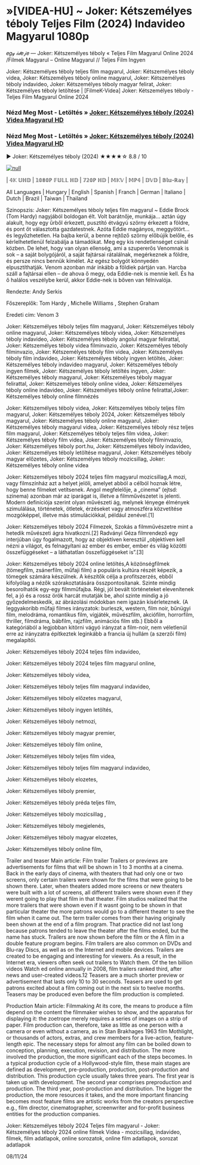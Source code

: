 # »[VIDEA-HU] ~ Joker: Kétszemélyes téboly Teljes Film (2024) Indavideo Magyarul 1080p



𝑒𝑔𝓎 𝒾𝒹𝑒𝒿𝑒 — Joker: Kétszemélyes téboly « Teljes Film Magyarul Online 2024 /Filmek Magyarul – Online Magyarul // Teljes Film Ingyen

Joker: Kétszemélyes téboly teljes film magyarul, Joker: Kétszemélyes téboly videa, Joker: Kétszemélyes téboly online magyarul, Joker: Kétszemélyes téboly indavideo, Joker: Kétszemélyes téboly magyar felirat, Joker: Kétszemélyes téboly letöltése | [FilmeK-Videa] Joker: Kétszemélyes téboly - Teljes Film Magyarul Online 2024

### Nézd Meg Most - Letöltés » [Joker: Kétszemélyes téboly (2024) Videa Magyarul HD](https://t.co/8oUk5omg2A)

### Nézd Meg Most - Letöltés » [Joker: Kétszemélyes téboly (2024) Videa Magyarul HD](https://t.co/8oUk5omg2A)
▶️ Joker: Kétszemélyes téboly (2024) ★★★★☆ 8.8 / 10

[![null](https://static.wixstatic.com/media/855a25_043b5abeb4ae4d35ac003198e7fe56ed~mv2.gif)](https://t.co/8oUk5omg2A)

| 𝟜𝕂 𝕌ℍ𝔻 | 𝟙𝟘𝟠𝟘ℙ 𝔽𝕌𝕃𝕃 ℍ𝔻 | 𝟟𝟚𝟘ℙ ℍ𝔻 | 𝕄𝕂𝕍 | 𝕄ℙ𝟜 | 𝔻𝕍𝔻 | 𝔹𝕝𝕦-ℝ𝕒𝕪 |

All Languages | Hungary | English | Spanish | Franch | German | Italiano | Dutch | Brazil | Taiwan | Thailand

Szinopszis: Joker: Kétszemélyes téboly teljes film magyarul ~ Eddie Brock (Tom Hardy) nagyjából boldogan élt. Volt barátnője, munkája… aztán úgy alakult, hogy egy űrből érkezett, pusztító étvágyú szörny érkezett a földre, és pont őt választotta gazdatestnek. Azóta Eddie magányos, meggyötört… és legyőzhetetlen. Ha bajba kerül, a benne rejtőző szörny előbújik belőle, és kérlelhetetlenül felzabálja a támadókat. Meg egy kis rendetlenséget csinál közben. De lehet, hogy van olyan ellenség, ami a szupererős Venomnak is sok – a saját bolygójáról, a saját fajtársai rátalálnak, megérkeznek a földre, és persze nincs bennük kímélet. Az egész bolygót könnyedén elpusztíthatják. Venom azonban már inkább a földiek pártján van. Harcba száll a fajtársai ellen – de ahova ő megy, oda Eddie-nek is mennie kell. És ha ő halálos veszélybe kerül, akkor Eddie-nek is bőven van félnivalója.

Rendezte: Andy Serkis

Főszereplők: Tom Hardy , Michelle Williams , Stephen Graham

Eredeti cím: Venom 3

Joker: Kétszemélyes téboly teljes film magyarul, Joker: Kétszemélyes téboly online magyarul, Joker: Kétszemélyes téboly videa, Joker: Kétszemélyes téboly indavideo, Joker: Kétszemélyes téboly angolul magyar felirattal, Joker: Kétszemélyes téboly videa filminvazio, Joker: Kétszemélyes téboly filminvazio, Joker: Kétszemélyes téboly film videa, Joker: Kétszemélyes téboly film indavideo, Joker: Kétszemélyes téboly ingyen letöltés, Joker: Kétszemélyes téboly indavideo magyarul, Joker: Kétszemélyes téboly ingyen filmek, Joker: Kétszemélyes téboly letöltés ingyen, Joker: Kétszemélyes téboly magyarul, Joker: Kétszemélyes téboly magyar felirattal, Joker: Kétszemélyes téboly online videa, Joker: Kétszemélyes téboly online indavideo, Joker: Kétszemélyes téboly online felirattal,Joker: Kétszemélyes téboly online filmnézés

Joker: Kétszemélyes téboly videa, Joker: Kétszemélyes téboly teljes film magyarul, Joker: Kétszemélyes téboly 2024, Joker: Kétszemélyes téboly magyarul, Joker: Kétszemélyes téboly online magyarul, Joker: Kétszemélyes téboly magyarul videa, Joker: Kétszemélyes téboly rész teljes film magyarul, Joker: Kétszemélyes téboly teljes film videa, Joker: Kétszemélyes téboly film videa, Joker: Kétszemélyes téboly filminvazio, Joker: Kétszemélyes téboly port.hu, Joker: Kétszemélyes téboly indavideo, Joker: Kétszemélyes téboly letöltése magyarul, Joker: Kétszemélyes téboly magyar előzetes, Joker: Kétszemélyes téboly mozicsillag, Joker: Kétszemélyes téboly online videa

Joker: Kétszemélyes téboly 2024 teljes film magyarul mozicsillag,A mozi, vagy filmszínház azt a helyet jelöli, amelyet abból a célból hoznak létre, hogy benne filmeket vetítsenek. Angol megfelelője, a „cinema” (ejtsd: szinema) azonban már az iparágat is, illetve a filmművészetet is jelenti. Modern definíciója szerint olyan művészeti ág, melynek lényege élmények szimulálása, történetek, ötletek, érzéseket vagy atmoszféra közvetítése mozgóképpel, illetve más stimulációkkal, például zenével.[1]

Joker: Kétszemélyes téboly 2024 Filmezek, Szokás a filmművészetre mint a hetedik művészeti ágra hivatkozni.[2] Radványi Géza filmrendező egy interjúban úgy fogalmazott, hogy az objektíven keresztül „objektíven kell nézni a világot, és felnagyítani az ember és ember, ember és világ közötti összefüggéseket – a láthatatlan összefüggéseket is”.[3]

Joker: Kétszemélyes téboly 2024 online letöltés,A közönségfilmek (tömegfilm, zsánerfilm, műfaji film) a populáris kultúra részét képezik, a tömegek számára készülnek. A készítők célja a profitszerzés, ebből kifolyólag a nézők szórakoztatására összpontosítanak. Szinte mindig besorolhatók egy-egy filmműfajba. Régi, jól bevált történeteket elevenítenek fel, a jó és a rossz örök harcát mutatják be, ahol szinte mindig a jó győzedelmeskedik, az ábrázolási módokban nem igazán kísérleteznek. (A leggyakoribb műfaji filmes irányzatok: burleszk, western, film noir, bűnügyi film, melodráma, romantikus film, vígjáték, művészfilm, akciófilm, horrorfilm, thriller, filmdráma, bábfilm, rajzfilm, animációs film stb.) Ebből a kategóriából a legjobban kitörni vágyó irányzat a film-noir, nem véletlenül erre az irányzatra építkeztek leginkább a francia új hullám (a szerzői film) megalapítói.

Joker: Kétszemélyes téboly 2024 teljes film indavideo,

Joker: Kétszemélyes téboly 2024 teljes film magyarul online,

Joker: Kétszemélyes téboly videa,

Joker: Kétszemélyes téboly teljes film magyarul indavideo,

Joker: Kétszemélyes téboly előzetes magyarul,

Joker: Kétszemélyes téboly ingyen letöltés,

Joker: Kétszemélyes téboly netmozi,

Joker: Kétszemélyes téboly magyar premier,

Joker: Kétszemélyes téboly film online,

Joker: Kétszemélyes téboly teljes film videa,

Joker: Kétszemélyes téboly teljes film magyarul indavideo,

Joker: Kétszemélyes téboly elozetes,

Joker: Kétszemélyes téboly premier,

Joker: Kétszemélyes téboly préda teljes film,

Joker: Kétszemélyes téboly mozicsillag ,

Joker: Kétszemélyes téboly megjelenés,

Joker: Kétszemélyes téboly magyar elozetes,

Joker: Kétszemélyes téboly online film,

Trailer and teaser Main article: Film trailer Trailers or previews are advertisements for films that will be shown in 1 to 3 months at a cinema. Back in the early days of cinema, with theaters that had only one or two screens, only certain trailers were shown for the films that were going to be shown there. Later, when theaters added more screens or new theaters were built with a lot of screens, all different trailers were shown even if they werent going to play that film in that theater. Film studios realized that the more trailers that were shown even if it wasnt going to be shown in that particular theater the more patrons would go to a different theater to see the film when it came out. The term trailer comes from their having originally been shown at the end of a film program. That practice did not last long because patrons tended to leave the theater after the films ended, but the name has stuck. Trailers are now shown before the film or the A film in a double feature program begins. Film trailers are also common on DVDs and Blu-ray Discs, as well as on the Internet and mobile devices. Trailers are created to be engaging and interesting for viewers. As a result, in the Internet era, viewers often seek out trailers to Watch them. Of the ten billion videos Watch ed online annually in 2008, film trailers ranked third, after news and user-created videos.12 Teasers are a much shorter preview or advertisement that lasts only 10 to 30 seconds. Teasers are used to get patrons excited about a film coming out in the next six to twelve months. Teasers may be produced even before the film production is completed.

Production Main article: Filmmaking At its core, the means to produce a film depend on the content the filmmaker wishes to show, and the apparatus for displaying it: the zoetrope merely requires a series of images on a strip of paper. Film production can, therefore, take as little as one person with a camera or even without a camera, as in Stan Brakhages 1963 film Mothlight, or thousands of actors, extras, and crew members for a live-action, feature-length epic. The necessary steps for almost any film can be boiled down to conception, planning, execution, revision, and distribution. The more involved the production, the more significant each of the steps becomes. In a typical production cycle of a Hollywood-style film, these main stages are defined as development, pre-production, production, post-production and distribution. This production cycle usually takes three years. The first year is taken up with development. The second year comprises preproduction and production. The third year, post-production and distribution. The bigger the production, the more resources it takes, and the more important financing becomes most feature films are artistic works from the creators perspective e.g., film director, cinematographer, screenwriter and for-profit business entities for the production companies.

Joker: Kétszemélyes téboly 2024 Teljes film magyarul - Joker: Kétszemélyes téboly 2024 online filmek Videa - mozicsillag, indavideo, filmek, film adatlapok, online sorozatok, online film adatlapok, sorozat adatlapok

08/11/24
